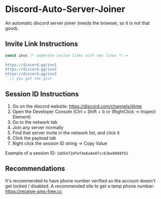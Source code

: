 # Discord-Auto-Server-Joiner
An automatic discord server joiner (needs the browser, so it is not that good).

## Invite Link Instructions

```js
const invs /* seperate invite links with new lines */ =
`
https://discord.gg/inv1
https://discord.gg/inv2
https://discord.gg/inv3
` // you get the gist
```

## Session ID Instructions

1. Go on the discord website: https://discord.com/channels/@me
2. Open the Developer Console (Ctrl + Shift + I) or (RightClick -> Inspect Element)
3. Go to the network tab
4. Join any server normally
5. Find that server invite in the network list, and click it
6. Click the payload tab
7. Right click the session ID string -> Copy Value

Example of a session ID: `1dd5472dfef4e6a4e07cc63be0888fb1`

## Recommendations

It's recommended to have phone number verified so the account doesn't get locked / disabled.
A recommended site to get a temp phone number: https://receive-sms-free.cc
